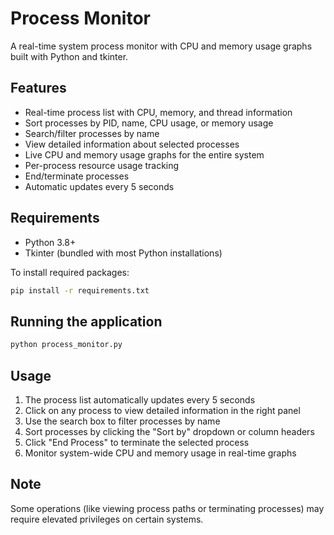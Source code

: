# Process Monitor

A real-time system process monitor with CPU and memory usage graphs built with Python and tkinter.

## Features
- Real-time process list with CPU, memory, and thread information
- Sort processes by PID, name, CPU usage, or memory usage
- Search/filter processes by name
- View detailed information about selected processes
- Live CPU and memory usage graphs for the entire system
- Per-process resource usage tracking
- End/terminate processes
- Automatic updates every 5 seconds

## Requirements
- Python 3.8+
- Tkinter (bundled with most Python installations)

To install required packages:

```bash
pip install -r requirements.txt
```

## Running the application

```bash
python process_monitor.py
```

## Usage
1. The process list automatically updates every 5 seconds
2. Click on any process to view detailed information in the right panel
3. Use the search box to filter processes by name
4. Sort processes by clicking the "Sort by" dropdown or column headers
5. Click "End Process" to terminate the selected process
6. Monitor system-wide CPU and memory usage in real-time graphs

## Note
Some operations (like viewing process paths or terminating processes) may require elevated privileges on certain systems.
